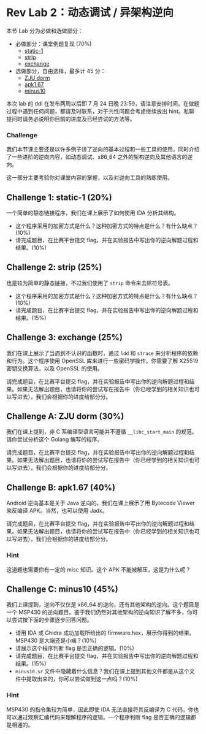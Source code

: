 # Rev Lab 2：动态调试 / 异架构逆向

本节 Lab 分为必做和选做部分：

- 必做部分：课堂例题复现 (70%)
    - [static-1](#challenge-1-static-1-20)
    - [strip](#challenge-2-strip-25)
    - [exchange](#challenge-3-exchange-25)
- 选做部分，自由选择，最多计 45 分：
    - [ZJU dorm](#challenge-a-zju-dorm-30)
    - [apk1.67](#challenge-b-apk167-40)
    - [minus10](#challenge-c-minus10-45)

本次 lab 的 ddl 在发布两周以后即 7 月 24 日晚 23:59，请注意安排时间。在做题过程中遇到任何问题，都请及时联系，对于共性问题会考虑继续放出 hint。私聊提问时请务必说明你目前的进度及已经尝试的方法等。

### Challenge

我们本节课主要还是以许多例子讲了逆向的基本过程和一些工具的使用，同时介绍了一些进阶的逆向内容，如动态调试、x86_64 之外的架构逆向及其他语言的逆向。

这一部分主要考验你对课堂内容的掌握，以及对逆向工具的熟练使用。

## Challenge 1: static-1 (20%)

一个简单的静态链接程序，我们在课上展示了如何使用 IDA 分析其结构。

- 这个程序采用的加密方式是什么？这种加密方式的特点是什么？有什么缺点？(10%)
- 请完成题目，在比赛平台提交 flag，并在实验报告中写出你的逆向解题过程和结果。(10%)

## Challenge 2: strip (25%)

也是较为简单的静态链接，不过我们使用了 `strip` 命令来去除符号表。

- 这个程序采用的加密方式是什么？这种加密方式的特点是什么？有什么缺点？(10%)
- 请完成题目，在比赛平台提交 flag，并在实验报告中写出你的逆向解题过程和结果。(15%)

## Challenge 3: exchange (25%)

我们在课上展示了当遇到不认识的函数时，通过 `ldd` 和 `strace` 来分析程序的依赖和行为。这个程序使用 OpenSSL 库来进行一些密码学操作。你需要了解 X25519 密钥交换算法，以及 OpenSSL 的使用。

请完成题目，在比赛平台提交 flag，并在实验报告中写出你的逆向解题过程和结果。如果无法解出题目，也请将你的尝试写在报告中（你已经学到的相关知识也可以写进去），我们会根据你的进度给部分分。

## Challenge A: ZJU dorm (30%)

我们在课上提到，非 C 系编译型语言可能并不遵循 `__libc_start_main` 的规范。请你尝试分析这个 Golang 编写的程序。

请完成题目，在比赛平台提交 flag，并在实验报告中写出你的逆向解题过程和结果。如果无法解出题目，也请将你的尝试写在报告中（你已经学到的相关知识也可以写进去），我们会根据你的进度给部分分。

## Challenge B: apk1.67 (40%)

Android 逆向基本是关于 Java 逆向的。我们在课上展示了用 Bytecode Viewer 来反编译 APK。当然，也可以使用 Jadx。

请完成题目，在比赛平台提交 flag，并在实验报告中写出你的逆向解题过程和结果。如果无法解出题目，也请将你的尝试写在报告中（你已经学到的相关知识也可以写进去），我们会根据你的进度给部分分。

### Hint

这道题也需要你有一定的 misc 知识。这个 APK 不能被解压，这是为什么呢？

## Challenge C: minus10 (45%)

我们上课提到，逆向不仅仅是 x86_64 的逆向，还有其他架构的逆向。这个题目是一个 MSP430 的逆向题目。鉴于我们仍然对其他架构的逆向知识了解不多，你可以尝试按下面的步骤逐步回答问题。

- 请用 IDA 或 Ghidra 成功加载所给出的 firmware.hex，展示你得到的结果。MSP430 是大端还是小端？(10%)
- 请展示这个程序判断 flag 是否正确的逻辑。(10%)
- 请完成题目，在比赛平台提交 flag，并在实验报告中写出你的逆向解题过程和结果。(15%)
- `minus10.sr` 文件中隐藏着什么信息？我们在课上提到其他文件都是从这个文件中提取出来的，你可以尝试做到这一点吗？(10%)

### Hint

MSP430 的指令集较为简单，因此即使 IDA 无法直接将其反编译为 C 代码，你也可以通过观察汇编代码来理解程序的逻辑。一个程序判断 flag 是否正确的逻辑都是相通的。
